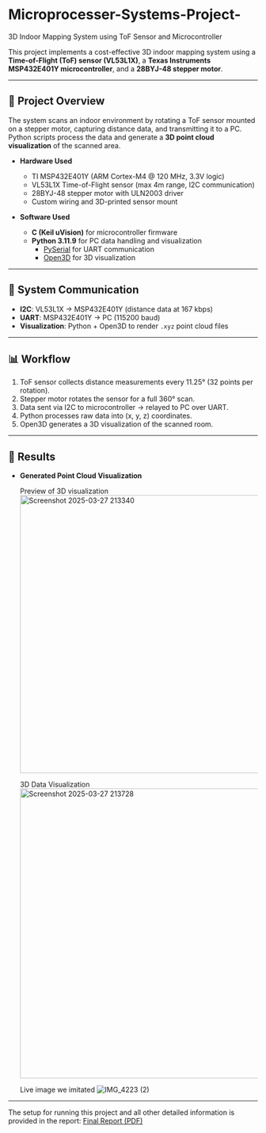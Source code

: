 # Microprocesser-Systems-Project-
3D Indoor Mapping System using ToF Sensor and Microcontroller

This project implements a cost-effective 3D indoor mapping system using a **Time-of-Flight (ToF) sensor (VL53L1X)**, a **Texas Instruments MSP432E401Y microcontroller**, and a **28BYJ-48 stepper motor**.  

---

## 🚀 Project Overview
The system scans an indoor environment by rotating a ToF sensor mounted on a stepper motor, capturing distance data, and transmitting it to a PC. Python scripts process the data and generate a **3D point cloud visualization** of the scanned area.

- **Hardware Used**  
  - TI MSP432E401Y (ARM Cortex-M4 @ 120 MHz, 3.3V logic)  
  - VL53L1X Time-of-Flight sensor (max 4m range, I2C communication)  
  - 28BYJ-48 stepper motor with ULN2003 driver  
  - Custom wiring and 3D-printed sensor mount  

- **Software Used**  
  - **C (Keil uVision)** for microcontroller firmware  
  - **Python 3.11.9** for PC data handling and visualization  
    - [PySerial](https://pypi.org/project/pyserial/) for UART communication  
    - [Open3D](http://www.open3d.org/) for 3D visualization   

---

## 📡 System Communication
- **I2C**: VL53L1X → MSP432E401Y (distance data at 167 kbps)  
- **UART**: MSP432E401Y → PC (115200 baud)  
- **Visualization**: Python + Open3D to render `.xyz` point cloud files  

---

## 📊 Workflow
1. ToF sensor collects distance measurements every 11.25° (32 points per rotation).  
2. Stepper motor rotates the sensor for a full 360° scan.  
3. Data sent via I2C to microcontroller → relayed to PC over UART.  
4. Python processes raw data into (x, y, z) coordinates.  
5. Open3D generates a 3D visualization of the scanned room.  

---

## 📸 Results
- **Generated Point Cloud Visualization**
 
  Preview of 3D visualization 
  <img width="875" height="561" alt="Screenshot 2025-03-27 213340" src="https://github.com/user-attachments/assets/215b2f6e-57fe-4690-adb1-d4b82d0fe1bc" />


  3D Data Visualization 
  <img width="902" height="585" alt="Screenshot 2025-03-27 213728" src="https://github.com/user-attachments/assets/f07ac938-117d-46d0-95d4-42eaeca81873" />


  Live image we imitated 
  ![IMG_4223 (2)](https://github.com/user-attachments/assets/77cf393b-ed12-4626-a474-41dfbf0646e8)


---


The setup for running this project and all other detailed information is provided in the report: [Final Report (PDF)](_2DX3_Final_Report.pdf)



